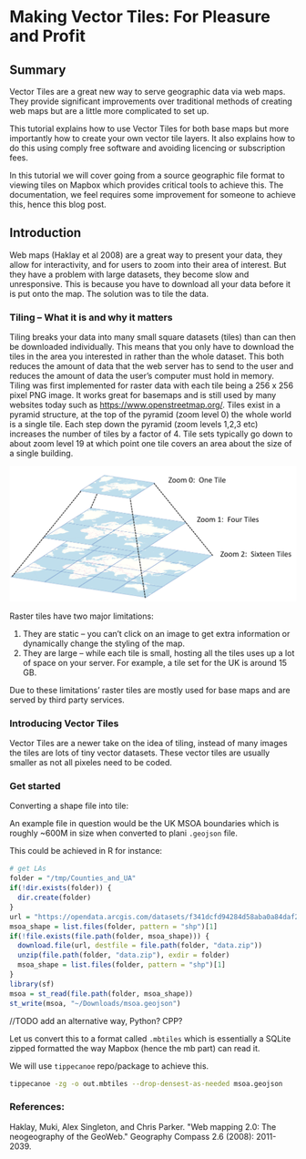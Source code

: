 # Making Vector Tiles: For Pleasure and Profit

## Summary
Vector Tiles are a great new way to serve geographic data via web maps.  They provide significant improvements over traditional methods of creating web maps but are a little more complicated to set up. 

This tutorial explains how to use Vector Tiles for both base maps but more importantly how to create your own vector tile layers.  It also explains how to do this using comply free software and avoiding licencing or subscription fees. 

In this tutorial we will cover going from a source geographic file format to viewing tiles on Mapbox which provides critical tools to achieve this. The documentation, we feel requires some improvement for someone to achieve this, hence this blog post.

## Introduction
Web maps (Haklay et al 2008) are a great way to present your data, they allow for interactivity, and for users to zoom into their area of interest. But they have a problem with large datasets, they become slow and unresponsive. This is because you have to download all your data before it is put onto the map. The solution was to tile the data.

### Tiling – What it is and why it matters
Tiling breaks your data into many small square datasets (tiles) than can then be downloaded individually. This means that you only have to download the tiles in the area you interested in rather than the whole dataset. This both reduces the amount of data that the web server has to send to the user and reduces the amount of data the user’s computer must hold in memory.
Tiling was first implemented for raster data with each tile being a 256 x 256 pixel PNG image. It works great for basemaps and is still used by many websites today such as https://www.openstreetmap.org/. Tiles exist in a pyramid structure, at the top of the pyramid (zoom level 0) the whole world is a single tile. Each step down the pyramid (zoom levels 1,2,3 etc) increases the number of tiles by a factor of 4.  Tile sets typically go down to about zoom level 19 at which point one tile covers an area about the size of a single building.

<img src='images/tiles.png'/>

Raster tiles have two major limitations:
1. They are static – you can’t click on an image to get extra information or dynamically change the styling of the map.
2. They are large – while each tile is small, hosting all the tiles uses up a lot of space on your server. For example, a tile set for the UK is around 15 GB.

Due to these limitations’ raster tiles are mostly used for base maps and are served by third party services. 

### Introducing Vector Tiles
Vector Tiles are a newer take on the idea of tiling, instead of many images the tiles are lots of tiny vector datasets. These vector tiles are usually smaller as not all pixeles need to be coded.

### Get started
Converting a shape file into tile:

An example file in question would be the UK MSOA boundaries which is roughly ~600M in size when converted to plani `.geojson` file.

This could be achieved in R for instance:

```R
# get LAs
folder = "/tmp/Counties_and_UA"
if(!dir.exists(folder)) {
  dir.create(folder)
}
url = "https://opendata.arcgis.com/datasets/f341dcfd94284d58aba0a84daf2199e9_0.zip"
msoa_shape = list.files(folder, pattern = "shp")[1]
if(!file.exists(file.path(folder, msoa_shape))) {
  download.file(url, destfile = file.path(folder, "data.zip"))
  unzip(file.path(folder, "data.zip"), exdir = folder)
  msoa_shape = list.files(folder, pattern = "shp")[1]
}
library(sf)
msoa = st_read(file.path(folder, msoa_shape))
st_write(msoa, "~/Downloads/msoa.geojson")
```
//TODO add an alternative way, Python? CPP?

Let us convert this to a format called `.mbtiles` which is essentially a SQLite zipped formatted the way Mapbox (hence the mb part) can read it.

We will use `tippecanoe` repo/package to achieve this.

```sh
tippecanoe -zg -o out.mbtiles --drop-densest-as-needed msoa.geojson
```

### References:
Haklay, Muki, Alex Singleton, and Chris Parker. "Web mapping 2.0: The neogeography of the GeoWeb." Geography Compass 2.6 (2008): 2011-2039.
